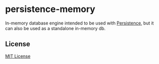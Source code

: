 persistence-memory
==================

In-memory database engine intended to be used with
[Persistence](https://github.com/n-fuse/persistence.git), but it can also be
used as a standalone in-memory db.


License
-------

[MIT License](LICENSE.txt)
